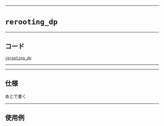 _____

# `rerooting_dp`

_____

## コード

[`rerooting_dp`](https://github.com/titan-23/Library_py/blob/main/Graph/rerooting_dp.py)
<!-- code=https://github.com/titan-23/Library_py/blob/main/Graph\rerooting_dp.py -->

_____


_____

## 仕様

あとで書く

_____

## 使用例

```python
```


